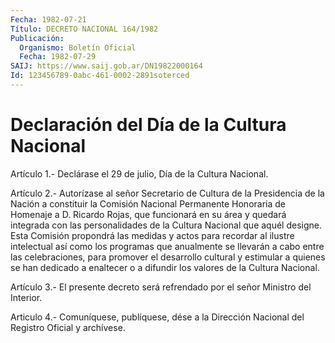 ```yaml
---
Fecha: 1982-07-21
Título: DECRETO NACIONAL 164/1982
Publicación:
  Organismo: Boletín Oficial
  Fecha: 1982-07-29
SAIJ: https://www.saij.gob.ar/DN19822000164
Id: 123456789-0abc-461-0002-2891soterced
---
```

# Declaración del Día de la Cultura Nacional

<a id="1"></a>
Artículo 1.- Declárase el 29 de julio, Día de la Cultura Nacional.

<a id="2"></a>
Artículo 2.-  Autorízase al señor Secretario de Cultura de la Presidencia  de  la  Nación   a  constituir  la  Comisión  Nacional Permanente  Honoraria  de  Homenaje    a   D.  Ricardo  Rojas,  que funcionará  en su área y quedará integrada con  las  personalidades de la Cultura  Nacional  que aquél designe. Esta Comisión propondrá las medidas y actos para recordar  al  ilustre intelectual así como los  programas  que  anualmente  se  llevarán   a  cabo  entre  las celebraciones, para promover el desarrollo cultural  y  estimular a quienes se han dedicado a enaltecer o a difundir los valores  de la Cultura Nacional.

<a id="3"></a>
Artículo 3.- El presente decreto será refrendado por el señor Ministro del Interior.

<a id="4"></a>
Articulo 4.- Comuníquese, publíquese, dése a la Dirección Nacional del Registro Oficial y archívese.